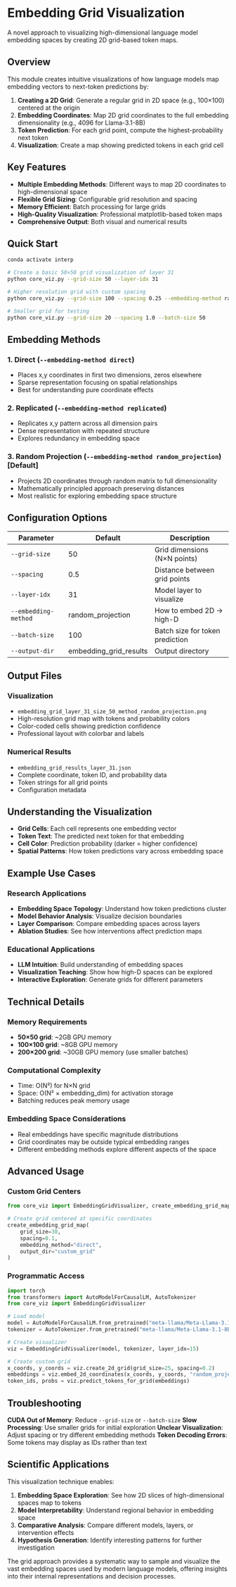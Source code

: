 # Embedding Grid Visualization

A novel approach to visualizing high-dimensional language model embedding spaces by creating 2D grid-based token maps.

## Overview

This module creates intuitive visualizations of how language models map embedding vectors to next-token predictions by:

1. **Creating a 2D Grid**: Generate a regular grid in 2D space (e.g., 100×100) centered at the origin
2. **Embedding Coordinates**: Map 2D grid coordinates to the full embedding dimensionality (e.g., 4096 for Llama-3.1-8B)
3. **Token Prediction**: For each grid point, compute the highest-probability next token
4. **Visualization**: Create a map showing predicted tokens in each grid cell

## Key Features

- **Multiple Embedding Methods**: Different ways to map 2D coordinates to high-dimensional space
- **Flexible Grid Sizing**: Configurable grid resolution and spacing
- **Memory Efficient**: Batch processing for large grids
- **High-Quality Visualization**: Professional matplotlib-based token maps
- **Comprehensive Output**: Both visual and numerical results

## Quick Start

```bash
conda activate interp

# Create a basic 50×50 grid visualization of layer 31
python core_viz.py --grid-size 50 --layer-idx 31

# Higher resolution grid with custom spacing
python core_viz.py --grid-size 100 --spacing 0.25 --embedding-method random_projection

# Smaller grid for testing
python core_viz.py --grid-size 20 --spacing 1.0 --batch-size 50
```

## Embedding Methods

### 1. **Direct** (`--embedding-method direct`)
- Places x,y coordinates in first two dimensions, zeros elsewhere
- Sparse representation focusing on spatial relationships
- Best for understanding pure coordinate effects

### 2. **Replicated** (`--embedding-method replicated`)
- Replicates x,y pattern across all dimension pairs
- Dense representation with repeated structure
- Explores redundancy in embedding space

### 3. **Random Projection** (`--embedding-method random_projection`) [Default]
- Projects 2D coordinates through random matrix to full dimensionality
- Mathematically principled approach preserving distances
- Most realistic for exploring embedding space structure

## Configuration Options

| Parameter | Default | Description |
|-----------|---------|-------------|
| `--grid-size` | 50 | Grid dimensions (N×N points) |
| `--spacing` | 0.5 | Distance between grid points |
| `--layer-idx` | 31 | Model layer to visualize |
| `--embedding-method` | random_projection | How to embed 2D → high-D |
| `--batch-size` | 100 | Batch size for token prediction |
| `--output-dir` | embedding_grid_results | Output directory |

## Output Files

### Visualization
- `embedding_grid_layer_31_size_50_method_random_projection.png`
- High-resolution grid map with tokens and probability colors
- Color-coded cells showing prediction confidence
- Professional layout with colorbar and labels

### Numerical Results
- `embedding_grid_results_layer_31.json`
- Complete coordinate, token ID, and probability data
- Token strings for all grid points
- Configuration metadata

## Understanding the Visualization

- **Grid Cells**: Each cell represents one embedding vector
- **Token Text**: The predicted next token for that embedding
- **Cell Color**: Prediction probability (darker = higher confidence)
- **Spatial Patterns**: How token predictions vary across embedding space

## Example Use Cases

### Research Applications
- **Embedding Space Topology**: Understand how token predictions cluster
- **Model Behavior Analysis**: Visualize decision boundaries
- **Layer Comparison**: Compare embedding spaces across layers
- **Ablation Studies**: See how interventions affect prediction maps

### Educational Applications
- **LLM Intuition**: Build understanding of embedding spaces
- **Visualization Teaching**: Show how high-D spaces can be explored
- **Interactive Exploration**: Generate grids for different parameters

## Technical Details

### Memory Requirements
- **50×50 grid**: ~2GB GPU memory
- **100×100 grid**: ~8GB GPU memory
- **200×200 grid**: ~30GB GPU memory (use smaller batches)

### Computational Complexity
- Time: O(N²) for N×N grid
- Space: O(N² × embedding_dim) for activation storage
- Batching reduces peak memory usage

### Embedding Space Considerations
- Real embeddings have specific magnitude distributions
- Grid coordinates may be outside typical embedding ranges
- Different embedding methods explore different aspects of the space

## Advanced Usage

### Custom Grid Centers
```python
from core_viz import EmbeddingGridVisualizer, create_embedding_grid_map

# Create grid centered at specific coordinates
create_embedding_grid_map(
    grid_size=30,
    spacing=0.1,
    embedding_method="direct",
    output_dir="custom_grid"
)
```

### Programmatic Access
```python
import torch
from transformers import AutoModelForCausalLM, AutoTokenizer
from core_viz import EmbeddingGridVisualizer

# Load model
model = AutoModelForCausalLM.from_pretrained("meta-llama/Meta-Llama-3.1-8B")
tokenizer = AutoTokenizer.from_pretrained("meta-llama/Meta-Llama-3.1-8B")

# Create visualizer
viz = EmbeddingGridVisualizer(model, tokenizer, layer_idx=15)

# Create custom grid
x_coords, y_coords = viz.create_2d_grid(grid_size=25, spacing=0.2)
embeddings = viz.embed_2d_coordinates(x_coords, y_coords, "random_projection")
token_ids, probs = viz.predict_tokens_for_grid(embeddings)
```

## Troubleshooting

**CUDA Out of Memory**: Reduce `--grid-size` or `--batch-size`
**Slow Processing**: Use smaller grids for initial exploration
**Unclear Visualization**: Adjust spacing or try different embedding methods
**Token Decoding Errors**: Some tokens may display as IDs rather than text

## Scientific Applications

This visualization technique enables:

1. **Embedding Space Exploration**: See how 2D slices of high-dimensional spaces map to tokens
2. **Model Interpretability**: Understand regional behavior in embedding space
3. **Comparative Analysis**: Compare different models, layers, or intervention effects
4. **Hypothesis Generation**: Identify interesting patterns for further investigation

The grid approach provides a systematic way to sample and visualize the vast embedding spaces used by modern language models, offering insights into their internal representations and decision processes. 